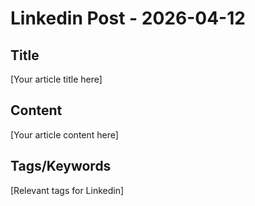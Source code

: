# Linkedin Post - 2026-04-12

## Title
[Your article title here]

## Content
[Your article content here]

## Tags/Keywords
[Relevant tags for Linkedin]
